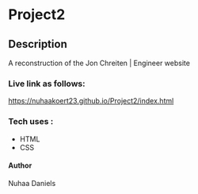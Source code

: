 # Project2

## Description
A reconstruction of the Jon Chreiten | Engineer website 

### Live link as follows:
https://nuhaakoert23.github.io/Project2/index.html

### Tech uses :
- HTML 
- CSS

#### Author 
Nuhaa Daniels
